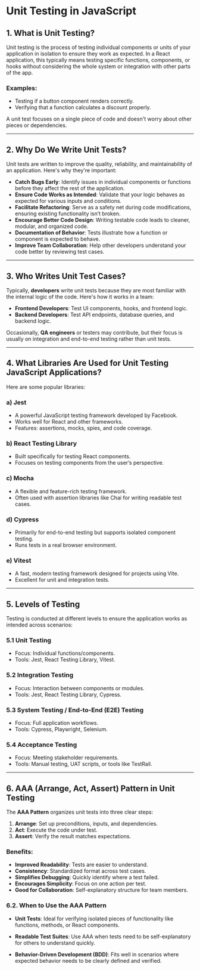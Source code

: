 # Unit Testing in JavaScript

## 1. What is Unit Testing?

Unit testing is the process of testing individual components or units of your application in isolation to ensure they work as expected. In a React application, this typically means testing specific functions, components, or hooks without considering the whole system or integration with other parts of the app.

### Examples:
- Testing if a button component renders correctly.
- Verifying that a function calculates a discount properly.

A unit test focuses on a single piece of code and doesn't worry about other pieces or dependencies.

---

## 2. Why Do We Write Unit Tests?

Unit tests are written to improve the quality, reliability, and maintainability of an application. Here's why they're important:

- **Catch Bugs Early**: Identify issues in individual components or functions before they affect the rest of the application.
- **Ensure Code Works as Intended**: Validate that your logic behaves as expected for various inputs and conditions.
- **Facilitate Refactoring**: Serve as a safety net during code modifications, ensuring existing functionality isn’t broken.
- **Encourage Better Code Design**: Writing testable code leads to cleaner, modular, and organized code.
- **Documentation of Behavior**: Tests illustrate how a function or component is expected to behave.
- **Improve Team Collaboration**: Help other developers understand your code better by reviewing test cases.

---

## 3. Who Writes Unit Test Cases?

Typically, **developers** write unit tests because they are most familiar with the internal logic of the code. Here's how it works in a team:

- **Frontend Developers**: Test UI components, hooks, and frontend logic.
- **Backend Developers**: Test API endpoints, database queries, and backend logic.

Occasionally, **QA engineers** or testers may contribute, but their focus is usually on integration and end-to-end testing rather than unit tests.

---

## 4. What Libraries Are Used for Unit Testing JavaScript Applications?

Here are some popular libraries:

### a) **Jest**
- A powerful JavaScript testing framework developed by Facebook.
- Works well for React and other frameworks.
- Features: assertions, mocks, spies, and code coverage.

### b) **React Testing Library**
- Built specifically for testing React components.
- Focuses on testing components from the user’s perspective.

### c) **Mocha**
- A flexible and feature-rich testing framework.
- Often used with assertion libraries like Chai for writing readable test cases.

### d) **Cypress**
- Primarily for end-to-end testing but supports isolated component testing.
- Runs tests in a real browser environment.

### e) **Vitest**
- A fast, modern testing framework designed for projects using Vite.
- Excellent for unit and integration tests.


---

## 5. Levels of Testing

Testing is conducted at different levels to ensure the application works as intended across scenarios:

### 5.1 Unit Testing
- Focus: Individual functions/components.
- Tools: Jest, React Testing Library, Vitest.

### 5.2 Integration Testing
- Focus: Interaction between components or modules.
- Tools: Jest, React Testing Library, Cypress.

### 5.3 System Testing / End-to-End (E2E) Testing
- Focus: Full application workflows.
- Tools: Cypress, Playwright, Selenium.

### 5.4 Acceptance Testing
- Focus: Meeting stakeholder requirements.
- Tools: Manual testing, UAT scripts, or tools like TestRail.

---

## 6. AAA (Arrange, Act, Assert) Pattern in Unit Testing

The **AAA Pattern** organizes unit tests into three clear steps:

1. **Arrange**: Set up preconditions, inputs, and dependencies.
2. **Act**: Execute the code under test.
3. **Assert**: Verify the result matches expectations.

### Benefits:
- **Improved Readability**: Tests are easier to understand.
- **Consistency**: Standardized format across test cases.
- **Simplifies Debugging**: Quickly identify where a test failed.
- **Encourages Simplicity**: Focus on one action per test.
- **Good for Collaboration**: Self-explanatory structure for team members.


### 6.2. When to Use the AAA Pattern

- **Unit Tests**: Ideal for verifying isolated pieces of functionality like functions, methods, or React components.

- **Readable Test Suites**: Use AAA when tests need to be self-explanatory for others to understand quickly.

- **Behavior-Driven Development (BDD)**: Fits well in scenarios where expected behavior needs to be clearly defined and verified.
